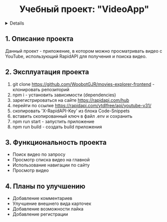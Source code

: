 <h1 align="center">Учебный проект: "VideoApp"</h1>

<a name="summary">
  <details>
    <summary>Оглавление</summary>
    <ol>
      <li><a href="#project-description">Описание проекта</a></li>
      <li><a href="#project-installation">Эксплуатация проекта</a></li>
      <li><a href="#project-functionality">Функциональность проекта</a></li>
      <li><a href="#project-enhancement">Планы по улучшению</a></li>
    </ol>
  </details>
</a>

<a name="project-description"><h2>1. Описание проекта</h2></a>
Данный проект - приложение, в котором можно просматривать видео с YouTube, использующий RapidAPI для получения и поиска видео.


<a name="project-installation"><h2>2. Эксплуатация проекта</h2></a>

1. git clone https://github.com/WoobotGJR/movies-explorer-frontend - клонировать репозиторий
2. npm i - установить зависимости (dependencies)
3. зарегистрироваться на сайте https://rapidapi.com/hub
4. перейти по ссылке https://rapidapi.com/ytdlfree/api/youtube-v31/
5. скопировать 'X-RapidAPI-Key' из блока Code-Snippets
6. вставить скопированный ключ в файл .env и сохранить
7. npm run start - запустить приложение
8. npm run build - создать build приложения

<a name="functionality"><h2>3. Функциональность проекта</h2></a>

- Поиск видео по запросу
- Просмотр списка видео на главной
- Использование навигации по сайту
- Просмотр видео

<a name="enhancement"><h2>4. Планы по улучшению</h2></a>

- Добавление комментариев
- Улучшение внешнего вида карточек
- Добавление возможности лайка
- Добавление регистрации
